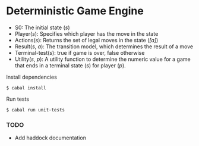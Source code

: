 # Deterministic Game Engine

* S0: The initial state (_s_)
* Player(_s_): Specifies which player has the move in the state
* Actions(_s_): Returns the set of legal moves in the state (_[a]_)
* Result(_s_, _a_): The transition model, which determines the result of a move
* Terminal-test(_s_): true if game is over, false otherwise
* Utility(_s_, _p_): A utility function to determine the numeric value for a game that ends in a terminal state (_s_) for player (_p_).


Install dependencies

```
$ cabal install
```

Run tests

```
$ cabal run unit-tests
```

### TODO
* Add haddock documentation

